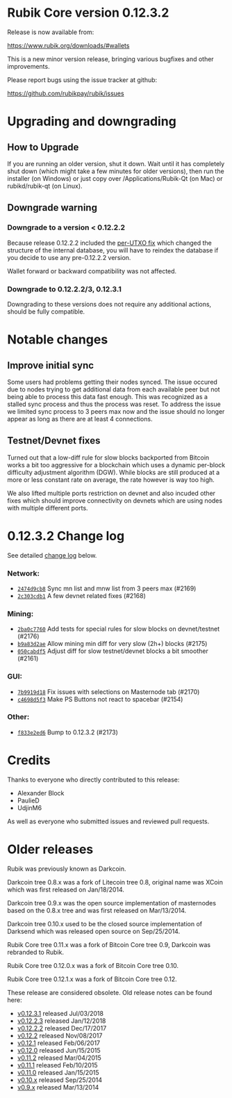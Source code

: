 Rubik Core version 0.12.3.2
==========================

Release is now available from:

  <https://www.rubik.org/downloads/#wallets>

This is a new minor version release, bringing various bugfixes and other
improvements.

Please report bugs using the issue tracker at github:

  <https://github.com/rubikpay/rubik/issues>


Upgrading and downgrading
=========================

How to Upgrade
--------------

If you are running an older version, shut it down. Wait until it has completely
shut down (which might take a few minutes for older versions), then run the
installer (on Windows) or just copy over /Applications/Rubik-Qt (on Mac) or
rubikd/rubik-qt (on Linux).

Downgrade warning
-----------------

### Downgrade to a version < 0.12.2.2

Because release 0.12.2.2 included the [per-UTXO fix](release-notes/rubik/release-notes-0.12.2.2.md#per-utxo-fix)
which changed the structure of the internal database, you will have to reindex
the database if you decide to use any pre-0.12.2.2 version.

Wallet forward or backward compatibility was not affected.

### Downgrade to 0.12.2.2/3, 0.12.3.1

Downgrading to these versions does not require any additional actions, should be
fully compatible.


Notable changes
===============

Improve initial sync
--------------------

Some users had problems getting their nodes synced. The issue occured due to nodes trying to
get additional data from each available peer but not being able to process this data fast enough.
This was recognized as a stalled sync process and thus the process was reset. To address the issue
we limited sync process to 3 peers max now and the issue should no longer appear as long as there
are at least 4 connections.

Testnet/Devnet fixes
--------------------

Turned out that a low-diff rule for slow blocks backported from Bitcoin works a bit too aggressive for
a blockchain which uses a dynamic per-block difficulty adjustment algorithm (DGW). While blocks are still
produced at a more or less constant rate on average, the rate however is way too high.

We also lifted multiple ports restriction on devnet and also incuded other fixes which should improve
connectivity on devnets which are using nodes with multiple different ports.


0.12.3.2 Change log
===================

See detailed [change log](https://github.com/rubikpay/rubik/compare/v0.12.3.1...rubikpay:v0.12.3.2) below.

### Network:
- [`2474d9cb8`](https://github.com/rubikpay/rubik/commit/2474d9cb8) Sync mn list and mnw list from 3 peers max (#2169)
- [`2c303cdb1`](https://github.com/rubikpay/rubik/commit/2c303cdb1) A few devnet related fixes (#2168)

### Mining:
- [`2ba0c7760`](https://github.com/rubikpay/rubik/commit/2ba0c7760) Add tests for special rules for slow blocks on devnet/testnet (#2176)
- [`b9a83d2ae`](https://github.com/rubikpay/rubik/commit/b9a83d2ae) Allow mining min diff for very slow (2h+) blocks (#2175)
- [`050cabdf5`](https://github.com/rubikpay/rubik/commit/050cabdf5) Adjust diff for slow testnet/devnet blocks a bit smoother (#2161)

### GUI:
- [`7b9919d18`](https://github.com/rubikpay/rubik/commit/7b9919d18) Fix issues with selections on Masternode tab (#2170)
- [`c4698d5f3`](https://github.com/rubikpay/rubik/commit/c4698d5f3) Make PS Buttons not react to spacebar (#2154)

### Other:
- [`f833e2ed6`](https://github.com/rubikpay/rubik/commit/f833e2ed6) Bump to 0.12.3.2 (#2173)


Credits
=======

Thanks to everyone who directly contributed to this release:

- Alexander Block
- PaulieD
- UdjinM6

As well as everyone who submitted issues and reviewed pull requests.


Older releases
==============

Rubik was previously known as Darkcoin.

Darkcoin tree 0.8.x was a fork of Litecoin tree 0.8, original name was XCoin
which was first released on Jan/18/2014.

Darkcoin tree 0.9.x was the open source implementation of masternodes based on
the 0.8.x tree and was first released on Mar/13/2014.

Darkcoin tree 0.10.x used to be the closed source implementation of Darksend
which was released open source on Sep/25/2014.

Rubik Core tree 0.11.x was a fork of Bitcoin Core tree 0.9,
Darkcoin was rebranded to Rubik.

Rubik Core tree 0.12.0.x was a fork of Bitcoin Core tree 0.10.

Rubik Core tree 0.12.1.x was a fork of Bitcoin Core tree 0.12.

These release are considered obsolete. Old release notes can be found here:

- [v0.12.3.1](https://github.com/rubikpay/rubik/blob/master/doc/release-notes/rubik/release-notes-0.12.3.1.md) released Jul/03/2018
- [v0.12.2.3](https://github.com/rubikpay/rubik/blob/master/doc/release-notes/rubik/release-notes-0.12.2.3.md) released Jan/12/2018
- [v0.12.2.2](https://github.com/rubikpay/rubik/blob/master/doc/release-notes/rubik/release-notes-0.12.2.2.md) released Dec/17/2017
- [v0.12.2](https://github.com/rubikpay/rubik/blob/master/doc/release-notes/rubik/release-notes-0.12.2.md) released Nov/08/2017
- [v0.12.1](https://github.com/rubikpay/rubik/blob/master/doc/release-notes/rubik/release-notes-0.12.1.md) released Feb/06/2017
- [v0.12.0](https://github.com/rubikpay/rubik/blob/master/doc/release-notes/rubik/release-notes-0.12.0.md) released Jun/15/2015
- [v0.11.2](https://github.com/rubikpay/rubik/blob/master/doc/release-notes/rubik/release-notes-0.11.2.md) released Mar/04/2015
- [v0.11.1](https://github.com/rubikpay/rubik/blob/master/doc/release-notes/rubik/release-notes-0.11.1.md) released Feb/10/2015
- [v0.11.0](https://github.com/rubikpay/rubik/blob/master/doc/release-notes/rubik/release-notes-0.11.0.md) released Jan/15/2015
- [v0.10.x](https://github.com/rubikpay/rubik/blob/master/doc/release-notes/rubik/release-notes-0.10.0.md) released Sep/25/2014
- [v0.9.x](https://github.com/rubikpay/rubik/blob/master/doc/release-notes/rubik/release-notes-0.9.0.md) released Mar/13/2014

